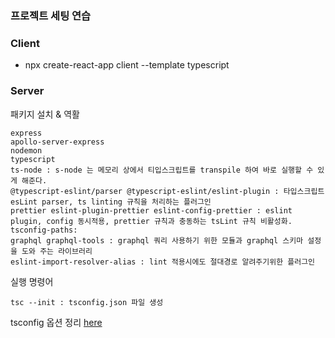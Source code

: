 ### 프로젝트 세팅 연습

### Client

- npx create-react-app client --template typescript

### Server

패키지 설치 & 역활

    express
    apollo-server-express
    nodemon
    typescript
    ts-node : s-node 는 메모리 상에서 티입스크립트를 transpile 하여 바로 실행할 수 있게 해준다.
    @typescript-eslint/parser @typescript-eslint/eslint-plugin : 타입스크립트 esLint parser, ts linting 규칙을 처리하는 플러그인
    prettier eslint-plugin-prettier eslint-config-prettier : eslint plugin, config 동시적용, prettier 규칙과 충동하는 tsLint 규칙 비활성화.
    tsconfig-paths:
    graphql graphql-tools : graphql 쿼리 사용하기 위한 모듈과 graphql 스키마 설정을 도와 주는 라이브러리
    eslint-import-resolver-alias : lint 적용시에도 절대경로 알려주기위한 플러그인

실행 명령어

    tsc --init : tsconfig.json 파일 생성

tsconfig 옵션 정리
[here](https://geonlee.tistory.com/214)

